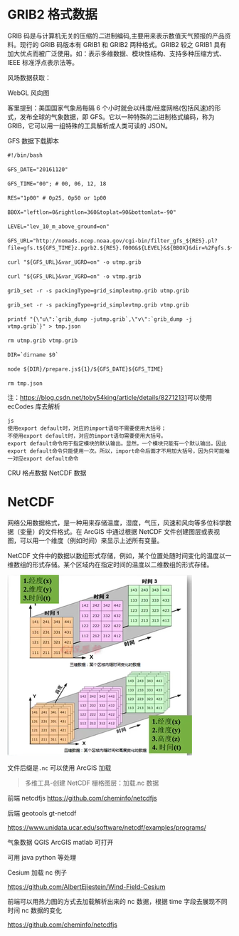 # GRIB2 格式数据

GRIB 码是与计算机无关的压缩的*二*进制编码,主要用来表示数值天气预报的产品资料。现行的 GRIB 码版本有 GRIB1 和 GRIB2 两种格式。GRIB2 较之 GRIB1 具有加大优点而被广泛使用。如：表示多维数据、模块性结构、支持多种压缩方式、IEEE 标准浮点表示法等。

风场数据获取：

WebGL 风向图

客里提到：美国国家气象局每隔 6 个小时就会以纬度/经度网格(包括风速)的形式，发布全球的气象数据，即 GFS。它以一种特殊的二进制格式编码，称为 GRIB，它可以用一组特殊的工具解析成人类可读的 JSON。

GFS 数据下载脚本

```shell
#!/bin/bash

GFS_DATE="20161120"

GFS_TIME="00"; # 00, 06, 12, 18

RES="1p00" # 0p25, 0p50 or 1p00

BBOX="leftlon=0&rightlon=360&toplat=90&bottomlat=-90"

LEVEL="lev_10_m_above_ground=on"

GFS_URL="http://nomads.ncep.noaa.gov/cgi-bin/filter_gfs_${RES}.pl?file=gfs.t${GFS_TIME}z.pgrb2.${RES}.f000&${LEVEL}&${BBOX}&dir=%2Fgfs.${GFS_DATE}${GFS_TIME}"

curl "${GFS_URL}&var_UGRD=on" -o utmp.grib

curl "${GFS_URL}&var_VGRD=on" -o vtmp.grib

grib_set -r -s packingType=grid_simpleutmp.grib utmp.grib

grib_set -r -s packingType=grid_simplevtmp.grib vtmp.grib

printf "{\"u\":`grib_dump -jutmp.grib`,\"v\":`grib_dump -j vtmp.grib`}" > tmp.json

rm utmp.grib vtmp.grib

DIR=`dirname $0`

node ${DIR}/prepare.js${1}/${GFS_DATE}${GFS_TIME}

rm tmp.json
```

注：<https://blog.csdn.net/toby54king/article/details/82712131>可以使用 ecCodes 库去解析

```
js
使用export default时，对应的import语句不需要使用大括号；
不使用export default时，对应的import语句需要使用大括号。
export default命令用于指定模块的默认输出。显然，一个模块只能有一个默认输出，因此export default命令只能使用一次。所以，import命令后面才不用加大括号，因为只可能唯一对应export default命令
```

CRU 格点数据 NetCDF 数据

# NetCDF

网络公用数据格式，是一种用来存储温度，湿度，气压，风速和风向等多位科学数据（变量）的文件格式。在 ArcGIS 中通过根据 NetCDF 文件创建图层或表视图，可以用一个维度（例如时间）来显示上述所有变量。

NetCDF 文件中的数据以数组形式存储，例如，某个位置处随时间变化的温度以一维数组的形式存储。某个区域内在指定时间的温度以二维数组的形式存储。

![1670831290069](NetCDF.assets/1670831290069.png)

文件后缀是`.nc` 可以使用 ArcGIS 加载

> 多维工具-创建 NetCDF 栅格图层：加载.nc 数据

前端 netcdfjs https://github.com/cheminfo/netcdfjs

后端 geotools gt-netcdf

https://www.unidata.ucar.edu/software/netcdf/examples/programs/

气象数据 QGIS ArcGIS matlab 可打开

可用 java python 等处理

Cesium 加载 nc 例子

https://github.com/AlbertEjiestein/Wind-Field-Cesium

前端可以用热力图的方式去加载解析出来的 nc 数据，根据 time 字段去展现不同时间 nc 数据的变化

https://github.com/cheminfo/netcdfjs
